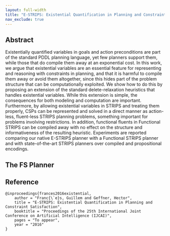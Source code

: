 ```yaml
---
layout: full-width
title: "E-STRIPS: Existential Quantification in Planning and Constraint Satisfaction"
nav_exclude: true
---
```


## Abstract

Existentially quantified variables in goals and action preconditions are part of the standard PDDL
planning language, yet few planners support them, while those that do compile them away at an exponential cost.
In this work, we argue that existential variables are an essential feature for representing and reasoning
with constraints in planning, and that it is harmful to compile them away
or avoid them altogether, since this hides part of the problem structure that can be computationally
exploited. We show how to do this by proposing an extension of the standard delete-relaxation
heuristics that handles existential variables. While this extension is simple, the consequences for both
modeling and computation are important. Furthermore, by allowing existential variables in STRIPS
and treating them properly, CSPs can be represented and solved in a direct manner as action-less,
fluent-less STRIPS planning problems, something important for problems involving restrictions. In
addition, functional fluents in Functional STRIPS can be compiled away with no effect on the
structure and informativeness of the resulting heuristic.
Experiments are reported comparing our native E-STRIPS planner with a Functional STRIPS planner
and with state-of-the-art STRIPS planners over compiled and propositional encodings.


## The FS Planner

## Reference

	@inproceedings{frances2016existential,
		author = "Franc{\`e}s, Guillem and Geffner, Hector",
		title = "E-STRIPS: Existential Quantification in Planning and Constraint Satisfaction",
		booktitle = "Proceedings of the 25th International Joint Conference on Artificial Intelligence (IJCAI)",
		pages = "To appear",
		year = "2016"
	}